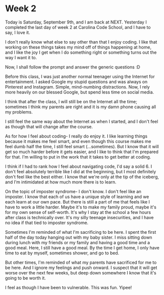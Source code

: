 # Week 2

Today is Saturday, September 9th, and I am back at NEXT. Yesterday I completed the last day of week 2 at Carolina Code School, and I have to say, I love it.

I don't really know what else to say other than that I enjoy coding. I like that working on these things takes my mind off of things happening at home, and I like the joy I get when I do something right or something turns out the way I want it to. 

Now, I shall follow the prompt and answer the generic questions :D

Before this class, I was just another normal teenager using the Internet for entertainment. I asked Google my stupid questions and was always on Pinterest and Instagram. Simple, mind-numbing distractions. Now, I rely more heavily on our blessed Google, but spend less time on social media.

I think that after the class, I will still be on the Internet all the time; sometimes I think my parents are right and it is my damn phone causing all my problems.

I still feel the same way about the Internet as when I started, and I don't feel as though that will change after the course.

As for how I feel about coding- I really do enjoy it. I like learning things because it makes me feel smart, and even though this course makes me feel dumb half the time, I still feel smart (...sometimes). But I know that it will get so much harder before it gets easier, and I like to think that I'm prepared for that. I'm willing to put in the work that it takes to get better at coding.

I think if I had to rank how I feel about navigating code, I'd say a solid 6. I don't feel absolutely terrible like I did at the beginning, but I most definitely don't feel like the best either. I know that we're only at the tip of the iceberg, and I'm intimidated at how much more there is to learn. 

On the topic of imposter syndrome- I don't know. I don't feel like an imposter. I know that each of us have a unique style of learning and we each learn at our own pace. But there is still a part of me that feels like I have to work a little harder. Maybe it's to make my family proud, maybe it's for my own sense of self-worth. It's why I stay at the school a few hours after class is technically over. It's my silly teenage insecurities, and I have no idea if that tied to imposter syndrome.

Sometimes I'm reminded of what I'm sacrificing to be here. I spent the first half of the day today hanging out with my baby sister. I miss sitting down during lunch with my friends or my family and having a good time and a good meal. Here, I still have a good meal. By the time I get home, I only have time to eat by myself, sometimes shower, and go to bed.

But other times, I'm reminded of what my parents have sacrificed for me to be here. And I ignore my feelings and push onward. I suspect that it will get worse over the next few weeks, but deep down somewhere I know that it's going to be worth it.

I feel as though I have been to vulnerable. This was fun. Yipee!